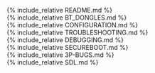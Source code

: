 {% include_relative README.md %}  
{% include_relative BT_DONGLES.md %}  
{% include_relative CONFIGURATION.md %}  
{% include_relative TROUBLESHOOTING.md %}  
{% include_relative DEBUGGING.md %}  
{% include_relative SECUREBOOT.md %}  
{% include_relative 3P-BUGS.md %}  
{% include_relative SDL.md %}  
